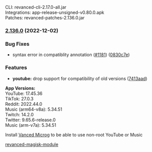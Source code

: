 CLI: revanced-cli-2.17.0-all.jar  
Integrations: app-release-unsigned-v0.80.0.apk  
Patches: revanced-patches-2.136.0.jar  

### [2.136.0](https://github.com/revanced/revanced-patches/compare/v2.135.0...v2.136.0) (2022-12-02)
### Bug Fixes
* syntax error in compatiblity annotation ([#1181](https://github.com/revanced/revanced-patches/issues/1181)) ([0830c7e](https://github.com/revanced/revanced-patches/commit/0830c7ed1064757cf6354b426549275ece55408e))
### Features
* **youtube:** drop support for compatibility of old versions ([7413aad](https://github.com/revanced/revanced-patches/commit/7413aad6d215f24a66ba9a33917c73dbdb0b7bc3))

  
**App Versions:**  
YouTube: 17.45.36  
TikTok: 27.0.3  
Reddit: 2022.44.0  
Music (arm64-v8a): 5.34.51  
Twitch: 14.2.0  
Twitter: 9.65.6-release.0  
Music (arm-v7a): 5.34.51  

Install [Vanced Microg](https://github.com/TeamVanced/VancedMicroG/releases) to be able to use non-root YouTube or Music  

[revanced-magisk-module](https://github.com/j-hc/revanced-magisk-module)  
